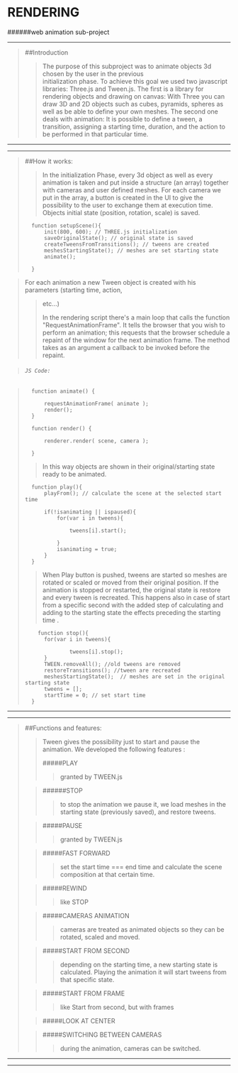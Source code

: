 # RENDERING
######web animation sub-project

- - -

>##Introduction
> 
> >The purpose of this subproject was to animate objects 3d chosen by the user in the previous  
> >initialization phase.
> >To achieve this goal we used two javascript libraries: Three.js and Tween.js.
> >The first is a library for rendering objects and drawing on canvas:
> >With Three you can draw 3D and 2D objects such as cubes, pyramids, spheres as well as be able
> > to define your own meshes.
> >The second one deals with animation: It is possible to define a tween, a transition, assigning 
> >a starting time, duration, and the action to be performed in that particular time. 

- - - 
- - -


> ##How it works:
> >In the initialization Phase, every 3d object as well as every animation is taken and put
> >inside a structure (an array) together with cameras and user defined meshes.
> >For each camera we put in the array, a button is created in the UI to give the possibility
> > to the user to exchange them at execution time.
> >Objects initial state (position, rotation, scale) is saved.
>
>		function setupScene(){
>		    init(800, 600); // THREE.js initialization
>			saveOriginalState(); // original state is saved
>			createTweensFromTransitions(); // tweens are created
>		    meshesStartingState(); // meshes are set starting state
>		    animate();
>
>		}


> For each animation a new Tween object is created with his parameters (starting time, action,
> >etc...)
> >
> >In the rendering script there's a main loop that calls the function "RequestAnimationFrame".
> >It tells the browser that you wish to perform an animation; this requests that the browser 
> >schedule a repaint of the window for the next animation frame.  The method takes as an 
> >argument 
> >a callback to be invoked before the repaint.



> ###### `JS Code:`

>	    function animate() {
>
>	        requestAnimationFrame( animate );
>	        render();
>	    }
>
>	    function render() {
>
>	        renderer.render( scene, camera );
>
>	    }
>	    
>
> >In this way objects are shown in their original/starting state ready to be animated.
>
>		function play(){
>			playFrom(); // calculate the scene at the selected start time 
>			
>			if(!isanimating || ispaused){
>				for(var i in tweens){
>
>					tweens[i].start();	
>						
>				}
>				isanimating = true;
>			}		
>		}
>		
>
> > When Play button is pushed, tweens are started so meshes are rotated or scaled or moved from
> >their original position. 
> >If the animation is stopped or restarted, the original state is restore and every tween is 
> >recreated. This happens also in case of start from a specific second with the added step 
> > of calculating and adding to the starting state the effects preceding the starting time .
> 
>
>	      function stop(){
>			for(var i in tweens){
>
>					tweens[i].stop();		
>			}	
>			TWEEN.removeAll(); //old tweens are removed
>			restoreTransitions(); //tween are recreated
>			meshesStartingState();	// meshes are set in the original starting state
>			tweens = [];
>			startTime = 0; // set start time
>		}


- - -
- - -
> 
> 
>##Functions and features:
> > Tween gives the possibility just to start and pause the animation.
> > We developed the following features :
> >
> > #####PLAY
> > >granted by TWEEN.js
> 
> > ######STOP
> > >to stop the animation we pause it, we load meshes in the starting state (previously 
> > >saved), and restore tweens.
> 
> > #####PAUSE
> > > granted by TWEEN.js
> 
> > #####FAST FORWARD
> > > set the start time === end time and calculate the scene composition at that certain time.
> 
> > #####REWIND
> > > like STOP
> 
> > #####CAMERAS ANIMATION
> > > cameras are treated as animated objects so they can be rotated, scaled and moved.
> 
> > #####START FROM SECOND
> > > depending on the starting time, a new starting state is calculated.
> > > Playing the animation it will start tweens from that specific state.
> 
> > #####START FROM FRAME
> > > like Start from second, but with frames
> 
> > #####LOOK AT CENTER
> 
> > #####SWITCHING BETWEEN CAMERAS
> > > during the animation, cameras can be switched.
> >
- - -
- - -













